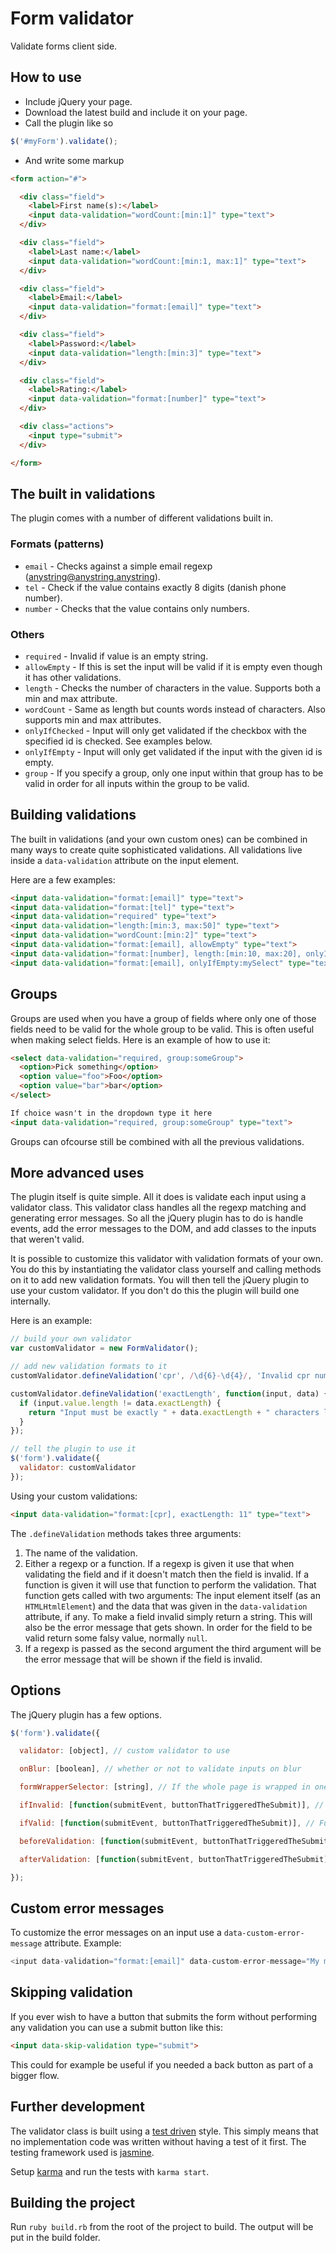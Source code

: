 # Form validator

Validate forms client side.

## How to use

- Include jQuery your page.
- Download the latest build and include it on your page.
- Call the plugin like so

```javascript
$('#myForm').validate();
```

- And write some markup

```html
<form action="#">

  <div class="field">
    <label>First name(s):</label>
    <input data-validation="wordCount:[min:1]" type="text">
  </div>

  <div class="field">
    <label>Last name:</label>
    <input data-validation="wordCount:[min:1, max:1]" type="text">
  </div>

  <div class="field">
    <label>Email:</label>
    <input data-validation="format:[email]" type="text">
  </div>

  <div class="field">
    <label>Password:</label>
    <input data-validation="length:[min:3]" type="text">
  </div>

  <div class="field">
    <label>Rating:</label>
    <input data-validation="format:[number]" type="text">
  </div>

  <div class="actions">
    <input type="submit">
  </div>

</form>
```

## The built in validations
The plugin comes with a number of different validations built in.

### Formats (patterns)
- `email` - Checks against a simple email regexp (anystring@anystring.anystring).
- `tel` - Check if the value contains exactly 8 digits (danish phone number).
- `number` - Checks that the value contains only numbers.

### Others
- `required` - Invalid if value is an empty string.
- `allowEmpty` - If this is set the input will be valid if it is empty even though it has other validations.
- `length` - Checks the number of characters in the value. Supports both a min and max attribute.
- `wordCount` - Same as length but counts words instead of characters. Also supports min and max attributes.
- `onlyIfChecked` - Input will only get validated if the checkbox with the specified id is checked. See examples below.
- `onlyIfEmpty` - Input will only get validated if the input with the given id is empty.
- `group` - If you specify a group, only one input within that group has to be valid in order for all inputs within the group to be valid.

## Building validations
The built in validations (and your own custom ones) can be combined in many ways to create quite sophisticated validations. All validations live inside a `data-validation` attribute on the input element.

Here are a few examples:

```html
<input data-validation="format:[email]" type="text">
<input data-validation="format:[tel]" type="text">
<input data-validation="required" type="text">
<input data-validation="length:[min:3, max:50]" type="text">
<input data-validation="wordCount:[min:2]" type="text">
<input data-validation="format:[email], allowEmpty" type="text">
<input data-validation="format:[number], length:[min:10, max:20], onlyIfChecked:myCheckbox" type="text">
<input data-validation="format:[email], onlyIfEmpty:mySelect" type="text">
```

## Groups
Groups are used when you have a group of fields where only one of those fields need to be valid for the whole group to be valid. This is often useful when making select fields. Here is an example of how to use it:

```html
<select data-validation="required, group:someGroup">
  <option>Pick something</option>
  <option value="foo">Foo</option>
  <option value="bar">bar</option>
</select>

If choice wasn't in the dropdown type it here
<input data-validation="required, group:someGroup" type="text">
```

Groups can ofcourse still be combined with all the previous validations.

## More advanced uses
The plugin itself is quite simple. All it does is validate each input using a validator class. This validator class handles all the regexp matching and generating error messages. So all the jQuery plugin has to do is handle events, add the error messages to the DOM, and add classes to the inputs that weren't valid.

It is possible to customize this validator with validation formats of your own. You do this by instantiating the validator class yourself and calling methods on it to add new validation formats. You will then tell the jQuery plugin to use your custom validator. If you don't do this the plugin will build one internally.

Here is an example:

```javascript
// build your own validator
var customValidator = new FormValidator();

// add new validation formats to it
customValidator.defineValidation('cpr', /\d{6}-\d{4}/, 'Invalid cpr number');

customValidator.defineValidation('exactLength', function(input, data) {
  if (input.value.length != data.exactLength) {
    return "Input must be exactly " + data.exactLength + " characters long";
  }
});

// tell the plugin to use it
$('form').validate({
  validator: customValidator
});
```

Using your custom validations:

```html
<input data-validation="format:[cpr], exactLength: 11" type="text">
```

The `.defineValidation` methods takes three arguments:

1. The name of the validation.
2. Either a regexp or a function. If a regexp is given it use that when validating the field and if it doesn't match then the field is invalid. If a function is given it will use that function to perform the validation. That function gets called with two arguments: The input element itself (as an `HTMLHtmlElement`) and the data that was given in the `data-validation` attribute, if any. To make a field invalid simply return a string. This will also be the error message that gets shown. In order for the field to be valid return some falsy value, normally `null`.
3. If a regexp is passed as the second argument the third argument will be the error message that will be shown if the field is invalid.

## Options
The jQuery plugin has a few options.

```javascript
$('form').validate({

  validator: [object], // custom validator to use

  onBlur: [boolean], // whether or not to validate inputs on blur

  formWrapperSelector: [string], // If the whole page is wrapped in one form element but can still contain several individual forms, use this option for only validating the fields within the current form. It should contain a selector (fx '.form-container') that each form is wrapped in. Default is undefined, this will validate all fields within the entire form.

  ifInvalid: [function(submitEvent, buttonThatTriggeredTheSubmit)], // Function that will be run if the form is invalid.

  ifValid: [function(submitEvent, buttonThatTriggeredTheSubmit)], // Function that will be run if the form is valid.

  beforeValidation: [function(submitEvent, buttonThatTriggeredTheSubmit)], // Function that will be run before the validation.

  afterValidation: [function(submitEvent, buttonThatTriggeredTheSubmit)], // Function that will be run after the validation.

});
```

## Custom error messages
To customize the error messages on an input use a `data-custom-error-message` attribute. Example:

```javascript
<input data-validation="format:[email]" data-custom-error-message="My message" type="text">
```

## Skipping validation
If you ever wish to have a button that submits the form without performing any validation you can use a submit button like this:

```html
<input data-skip-validation type="submit">
```

This could for example be useful if you needed a back button as part of a bigger flow.

## Further development
The validator class is built using a [test driven](http://en.wikipedia.org/wiki/Test-driven_development) style. This simply means that no implementation code was written without having a test of it first. The testing framework used is [jasmine](http://pivotal.github.io/jasmine/).

Setup [karma](http://karma-runner.github.io/) and run the tests with `karma start`.

## Building the project
Run `ruby build.rb` from the root of the project to build. The output will be put in the build folder.
